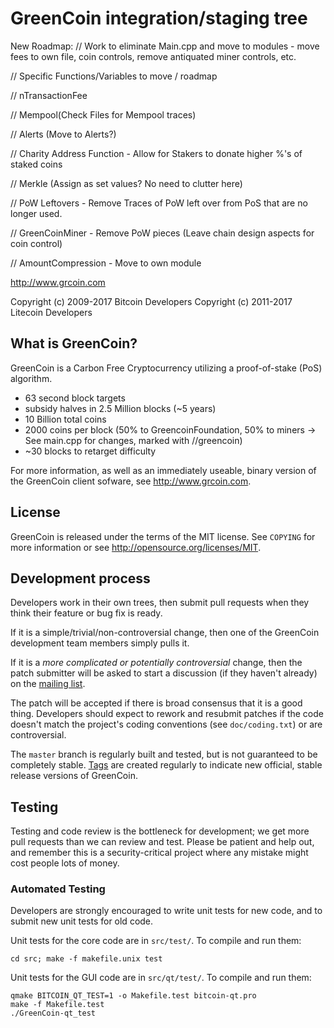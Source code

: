 GreenCoin integration/staging tree
================================

New Roadmap:
// Work to eliminate Main.cpp and move to modules - move fees to own file, coin controls, remove antiquated miner controls, etc.

// Specific Functions/Variables to move / roadmap

// nTransactionFee

// Mempool(Check Files for Mempool traces)

// Alerts (Move to Alerts?)

// Charity Address Function - Allow for Stakers to donate higher %'s of staked coins

// Merkle (Assign as set values? No need to clutter here)

// PoW Leftovers - Remove Traces of PoW left over from PoS that are no longer used.

// GreenCoinMiner - Remove PoW pieces (Leave chain design aspects for coin control)

// AmountCompression - Move to own module

http://www.grcoin.com

Copyright (c) 2009-2017 Bitcoin Developers
Copyright (c) 2011-2017 Litecoin Developers

What is GreenCoin?
----------------

GreenCoin is a Carbon Free Cryptocurrency utilizing a proof-of-stake (PoS) algorithm.
 - 63 second block targets
 - subsidy halves in 2.5 Million blocks (~5 years)
 - 10 Billion total coins
 - 2000 coins per block (50% to GreencoinFoundation, 50% to miners -> See main.cpp for changes, marked with //greencoin)
 - ~30 blocks to retarget difficulty

For more information, as well as an immediately useable, binary version of
the GreenCoin client sofware, see http://www.grcoin.com.

License
-------

GreenCoin is released under the terms of the MIT license. See `COPYING` for more
information or see http://opensource.org/licenses/MIT.

Development process
-------------------

Developers work in their own trees, then submit pull requests when they think
their feature or bug fix is ready.

If it is a simple/trivial/non-controversial change, then one of the GreenCoin
development team members simply pulls it.

If it is a *more complicated or potentially controversial* change, then the patch
submitter will be asked to start a discussion (if they haven't already) on the
[mailing list](http://sourceforge.net/mailarchive/forum.php?forum_name=bitcoin-development).

The patch will be accepted if there is broad consensus that it is a good thing.
Developers should expect to rework and resubmit patches if the code doesn't
match the project's coding conventions (see `doc/coding.txt`) or are
controversial.

The `master` branch is regularly built and tested, but is not guaranteed to be
completely stable. [Tags](https://github.com/bitcoin/bitcoin/tags) are created
regularly to indicate new official, stable release versions of GreenCoin.

Testing
-------

Testing and code review is the bottleneck for development; we get more pull
requests than we can review and test. Please be patient and help out, and
remember this is a security-critical project where any mistake might cost people
lots of money.

### Automated Testing

Developers are strongly encouraged to write unit tests for new code, and to
submit new unit tests for old code.

Unit tests for the core code are in `src/test/`. To compile and run them:

    cd src; make -f makefile.unix test

Unit tests for the GUI code are in `src/qt/test/`. To compile and run them:

    qmake BITCOIN_QT_TEST=1 -o Makefile.test bitcoin-qt.pro
    make -f Makefile.test
    ./GreenCoin-qt_test

